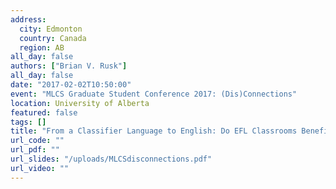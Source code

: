 ```yaml
---
address:
  city: Edmonton
  country: Canada
  region: AB
all_day: false
authors: ["Brian V. Rusk"]
all_day: false
date: "2017-02-02T10:50:00"
event: "MLCS Graduate Student Conference 2017: (Dis)Connections"
location: University of Alberta
featured: false
tags: []
title: "From a Classifier Language to English: Do EFL Classrooms Benefit Acquisition of English Number Marking?"
url_code: ""
url_pdf: ""
url_slides: "/uploads/MLCSdisconnections.pdf"
url_video: ""
---
```

